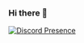 ### Hi there 👋

[![Discord Presence](https://lanyard.cnrad.dev/api/1015623217093820426)](https://discord.com/users/1015623217093820426)
